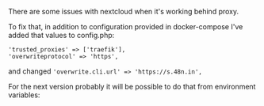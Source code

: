 There are some issues with nextcloud when it's working behind proxy. 

To fix that, in addition to configuration provided in docker-compose I've added that values to config.php: 
  ```
  'trusted_proxies' => ['traefik'],
  'overwriteprotocol' => 'https',
  ```
  
  and changed `'overwrite.cli.url' => 'https://s.48n.in',`
  
  For the next version probably it will be possible to do that from environment variables: 
